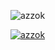 <p align="left"> <img src="https://komarev.com/ghpvc/?username=azzok&label=Profile%20views&color=0e75b6&style=flat" alt="azzok" /> </p>

<p align="left"> <a href="https://github.com/ryo-ma/github-profile-trophy"><img src="https://github-profile-trophy.vercel.app/?username=azzok" alt="azzok" /></a> </p>